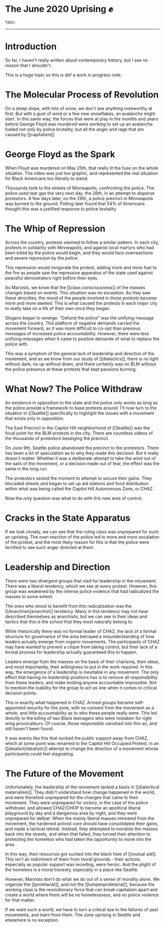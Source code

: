 # The June 2020 Uprising ✊
`TAGS:` 

---
# Introduction
So far, I haven't really written about contemporary history, but I see no reason that I shouldn't. 

This is a huge topic so this is def a work in progress note. 

# The Molecular Process of Revolution
On a steep slope, with lots of snow, we don't see anything noteworthy at first. But with a gust of wind or a few new snowflakes, an avalanche might start. In this same way, the forces that were at play in the months and years before George Floyd was murdered were working to set up an avalanche fueled not only by police brutality, but all the anger and rage that are caused by [[capitalism]]. 

# George Floyd as the Spark
When Floyd was murdered on May 25th, that really lit the fuse on the whole situation. The video was just too graphic, and represented the real situation for Black Americans too literally to stand. 

Thousands took to the streets of Minneapolis, confronting the police. The police used tear gas the very next day, the 26th, in an attempt to disperse protestors. A few days later, on the 29th, a police precinct in Minneapolis was burned to the ground. Polling later found that 54% of Americans thought this was a justified response to police brutality. 

# The Whip of Repression
Across the country, protests seemed to follow a similar pattern. In each city, protests in solidarity with Minneapolis, and against local martyrs who had been killed by the police would begin, and they would face overreactions and severe repression by the police. 

This repression would invigorate the protest, adding more and more fuel to the fire as people saw the repressive apparatus of the state used against peaceful demostrators right before their eyes. 

As Marxists, we know that the [[class consciousness]] of the masses changes based on events. This situation was no exception. As they saw these atrocities, the mood of the people involved in these protests became more and more steeled. This is what caused the protests in each major city to really take on a life of their own once they began. 

Slogans began to emerge. "Defund the police" was the unifying message across the country. This platform of negative demands carried the movement forward, as it was more difficult to co-opt than previous messages of increased police accountability. However, there were less unifying messages when it came to positive demands of what to replace the police with. 

This was a symptom of the general lack of leadership and direction of the movement, and as we know from our study of [[dialectics]], there is no light without dark, no up without down, and there *certainly* was no BLM without the police presence at these protests that kept passions burning.

# What Now? The Police Withdraw
An existence in opposition to the state and the police only works as long as the police provide a framework to base protests around. I'll now turn to the situation in [[Seattle]] specifically to highlight the issues with a movement that exists only in opposition.

The East Precinct in the Capitol Hill neighborhood of [[Seattle]] was the focal point for the BLM protests in the city. There are countless videos of the thousands of protestors beseiging the precinct. 

On June 9th, Seattle police abandoned the precinct to the protestors. There has been a lot of speculation as to why they made this decision. But it really doesn't matter. Whether it was a deliberate attempt to take the wind out of the sails of the movement, or a decision made out of fear, the effect was the same in the long run. 

The protestors seized the moment to attempt to secure their gains. They blocaded streets and began to set up aid stations and food distribution within what was being called the Capitol Hill Autonomous Zone, or CHAZ. 

Now the only question was what to do with this new area of control. 

# Cracks in the State Apparatus
If we look closely, we can see that the ruling class was unprepared for such an uprising. The over-reaction of the police led to more and more escalation of the protest, and the most likely reason for this is that the police were terrified to see such anger directed at them. 

# Leadership and Direction
There were two divergent groups that vied for leadership in the movement. There was a liberal tendency, which we see at every protest. However, this group was weakened by the intense police violence that had radicalized the masses to some extent. 

The ones who stood to benefit from this radicalization was the [[Anarchism|anarchist]] tendency. Many in this tendency may not have described themselves as anarchists, but we can see in their ideas and tactics that this is the school that they most naturally belong to. 

While rhetorically there was no formal leader of CHAZ, the lack of a formal structure for governance of the area betrayed a misunderstanding of how leaders actually emerge from organic movements. The participants of CHAZ may have wanted to prevent a clique from taking control, but their lack of a formal process for leadership actually guaranteed this to happen. 

Leaders emerge from the masses on the basis of their charisma, their ideas, and most importantly, their willingness to put in the work required. In this way, the emergence of a leadership is inevitable in any movement. The only effect that having no leadership positions has is to remove all responsibility from these leaders, and make holding anyone accountable impossible. Not to mention the inability for the group to act as one when it comes to critical decision points. 

This is exactly what happened in CHAZ. Armed groups became self-appointed security for the zone, with no consent from the movement as a whole, and little accountability as to who these people really were. This led directly to the killing of two Black teenagers who were mistaken for right wing provocateurs. Of course, those responsible vanished into thin air, and still haven't been found. 

It was events like this that sucked the public support away from CHAZ, which at some point was renamed to the Capitol Hill Occupied Protest, in an [[idealism|idealistic]] attempt to change the direction of a movement whose participants could feel stagnating. 

# The Future of the Movement
Unfortunately, the leadership of the movement lacked a basis in [[dialectical materialism]]. They didn't understand how change happened in the world, and were therefore unprepared for the changes that came to their movement. They were unprepared for victory, in the case of the police withdrawl, and allowed CHAZ/CHOP to become an apolitical liberal playground by day and a dangerous area by night, and they were unprepared for defeat. When the mainly liberal masses retreated from the movement, the hardened activist core should have consolidated their gains, and made a tactical retreat. Instead, they attempted to moralize the masses back into the streets, and when that failed, they turned their attention to protecting the homeless who had taken the opportunity to move into the area. 

In this way, their resources got sucked into the black hole of [[mutual aid]]. This isn't an indictment of them from moral grounds - their actions, especially as popular support was receding, were heroic. And the plight of the homeless is a moral travesty, especially in a place like Seattle. 

However, Marxists don't do what we do out of a sense of morality alone. We organize the [[proletariat]], and not the [[lumpenproletariat]], because the working class is the revolutionary force that can break capitalism apart and create a world where there will be no homelessness, and no police violence for that matter. 

If we want such a world, we have to turn a critical eye to the failures of past movements, and learn from them. The June uprising in Seattle and elsewhere is no exception.